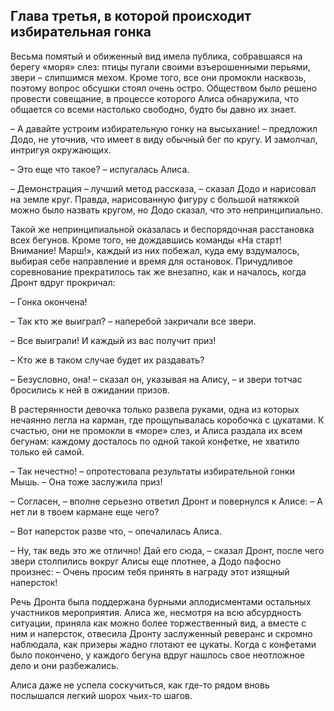 ## Глава третья, в которой происходит избирательная гонка

Весьма помятый и обиженный вид имела публика, собравшаяся на берегу «моря» слез: птицы пугали своими взъерошенными перьями, звери – слипшимся мехом. Кроме того, все они промокли насквозь, поэтому вопрос обсушки стоял очень остро. Обществом было решено провести совещание, в процессе которого Алиса обнаружила, что общается со всеми настолько свободно, будто бы давно их знает.

– А давайте устроим избирательную гонку на высыхание! – предложил Додо, не уточнив, что имеет в виду обычный бег по кругу. И замолчал, интригуя окружающих.

– Это еще что такое? – испугалась Алиса.

– Демонстрация – лучший метод рассказа, – сказал Додо и нарисовал на земле круг. Правда, нарисованную фигуру с большой натяжкой можно было назвать кругом, но Додо сказал, что это непринципиально.

Такой же непринципиальной оказалась и беспорядочная расстановка всех бегунов. Кроме того, не дождавшись команды «На старт! Внимание! Марш!», каждый из них побежал, куда ему вздумалось, выбирая себе направление и время для остановок. Причудливое соревнование прекратилось так же внезапно, как и началось, когда Дронт вдруг прокричал:

– Гонка окончена!

– Так кто же выиграл? – наперебой закричали все звери.

– Все выиграли! И каждый из вас получит приз!

– Кто же в таком случае будет их раздавать?

– Безусловно, она! – сказал он, указывая на Алису, – и звери тотчас бросились к ней в ожидании призов.

В растерянности девочка только развела руками, одна из которых нечаянно легла на карман, где прощупывалась коробочка с цукатами. К счастью, они не промокли в «море» слез, и Алиса раздала их всем бегунам: каждому досталось по одной такой конфетке, не хватило только ей самой.

– Так нечестно! – опротестовала результаты избирательной гонки Мышь. – Она тоже заслужила приз!

– Согласен, – вполне серьезно ответил Дронт и повернулся к Алисе: – А нет ли в твоем кармане еще чего?

– Вот наперсток разве что, – опечалилась Алиса.

– Ну, так ведь это же отлично! Дай его сюда, – сказал Дронт, после чего звери столпились вокруг Алисы еще плотнее, а Додо пафосно произнес: – Очень просим тебя принять в награду этот изящный наперсток!

Речь Дронта была поддержана бурными аплодисментами остальных участников мероприятия. Алиса же, несмотря на всю абсурдность ситуации, приняла как можно более торжественный вид, а вместе с ним и наперсток, отвесила Дронту заслуженный реверанс и скромно наблюдала, как призеры жадно глотают ее цукаты. Когда с конфетами было покончено, у каждого бегуна вдруг нашлось свое неотложное дело и они разбежались.

Алиса даже не успела соскучиться, как где-то рядом вновь послышался легкий шорох чьих-то шагов.